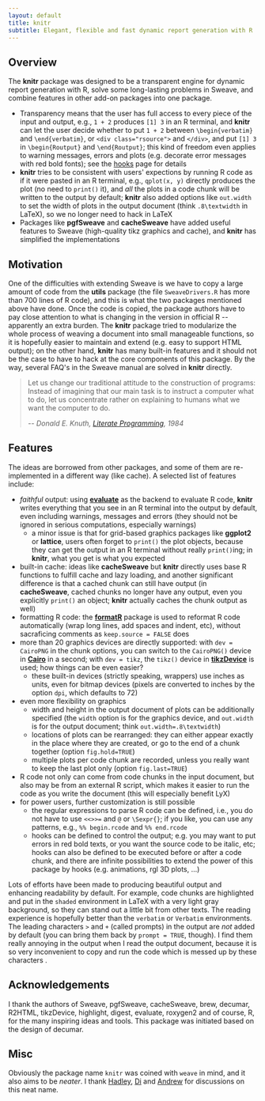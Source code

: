 ```yaml
---
layout: default
title: knitr
subtitle: Elegant, flexible and fast dynamic report generation with R
---
```


## Overview

The **knitr** package was designed to be a transparent engine for dynamic report generation with R, solve some long-lasting problems in Sweave, and combine features in other add-on packages into one package. 

- Transparency means that the user has full access to every piece of the input and output, e.g., `1 + 2` produces `[1] 3` in an R terminal, and **knitr** can let the user decide whether to put `1 + 2` between `\begin{verbatim}` and `\end{verbatim}`, or `<div class="rsource">` and `</div>`, and put `[1] 3` in `\begin{Routput}` and `\end{Routput}`; this kind of freedom even applies to warning messages, errors and plots (e.g. decorate error messages with red bold fonts); see the [hooks](hooks) page for details
- **knitr** tries to be consistent with users' expections by running R code as if it were pasted in an R terminal, e.g., `qplot(x, y)` directly produces the plot (no need to `print()` it), and *all* the plots in a code chunk will be written to the output by default; **knitr** also added options like `out.width` to set the width of plots in the output document (think `.8\textwidth` in LaTeX), so we no longer need to hack in LaTeX
- Packages like **pgfSweave** and **cacheSweave** have added useful features to Sweave (high-quality tikz graphics and cache), and **knitr** has simplified the implementations

## Motivation

One of the difficulties with extending Sweave is we have to copy a large amount of code from the **utils** package (the file `SweaveDrivers.R` has more than 700 lines of R code), and this is what the two packages mentioned above have done. Once the code is copied, the package authors have to pay close attention to what is changing in the version in official R -- apparently an extra burden. The **knitr** package tried to modularize the whole process of weaving a document into small manageable functions, so it is hopefully easier to maintain and extend (e.g. easy to support HTML output); on the other hand, **knitr** has many built-in features and it should not be the case to have to hack at the core components of this package. By the way, several FAQ's in the Sweave manual are solved in **knitr** directly.

> Let us change our traditional attitude to the construction of programs: Instead of imagining that our main task is to instruct a computer what to do, let us concentrate rather on explaining to humans what we want the computer to do.
>
> <cite>-- Donald E. Knuth, [Literate Programming](http://www.literateprogramming.com/knuthweb.pdf), 1984</cite>

## Features

The ideas are borrowed from other packages, and some of them are re-implemented in a different way (like cache). A selected list of features include:

- *faithful* output: using [**evaluate**](http://cran.r-project.org/package=evaluate) as the backend to evaluate R code, **knitr** writes everything that you see in an R terminal into the output by default, even including warnings, messages and errors (they should not be ignored in serious computations, especially warnings)
  - a minor issue is that for grid-based graphics packages like **ggplot2** or **lattice**, users often forget to `print()` the plot objects, because they can get the output in an R terminal without really `print()`ing; in **knitr**, what you get is what you expected
- built-in cache: ideas like **cacheSweave** but **knitr** directly uses base R functions to fulfill cache and lazy loading, and another significant difference is that a cached chunk can still have output (in **cacheSweave**, cached chunks no longer have any output, even you explicitly `print()` an object; **knitr** actually caches the chunk output as well)
- formatting R code: the [**formatR**](https://github.com/yihui/formatR/wiki) package is used to reformat R code automatically (wrap long lines, add spaces and indent, etc), without sacraficing comments as `keep.source = FALSE` does
- more than 20 graphics devices are directly supported: with `dev = CairoPNG` in the chunk options, you can switch to the `CairoPNG()` device in [**Cairo**](http://cran.r-project.org/package=Cairo) in a second; with `dev = tikz`, the `tikz()` device in [**tikzDevice**](http://cran.r-project.org/package=tikzDevice) is used; how things can be even easier?
  - these built-in devices (strictly speaking, wrappers) use inches as units, even for bitmap devices (pixels are converted to inches by the option `dpi`, which defaults to 72)
- even more flexibility on graphics
  - width and height in the output document of plots can be additionally specified (the `width` option is for the graphics device, and `out.width` is for the output document; think `out.width=.8\textwidth`)
  - locations of plots can be rearranged: they can either appear exactly in the place where they are created, or go to the end of a chunk together (option `fig.hold=TRUE`)
  - multiple plots per code chunk are recorded, unless you really  want to keep the last plot only (option `fig.last=TRUE`)
- R code not only can come from code chunks in the input document, but also may be from an external R script, which makes it easier to run the code as you write the document (this will especially benefit LyX)
- for power users, further customization is still possible
  - the regular expressions to parse R code can be defined, i.e., you do not have to use `<<>>=` and `@` or `\Sexpr{}`; if you like, you can use any patterns, e.g., `%% begin.rcode` and `%% end.rcode`
  - hooks can be defined to control the output; e.g. you may want to put errors in red bold texts, or you want the source code to be italic, etc; hooks can also be defined to be executed before or after a code chunk, and there are infinite possibilities to extend the power of this package by hooks (e.g. animations, rgl 3D plots, ...)

Lots of efforts have been made to producing beautiful output and enhancing readability by default. For example, code chunks are highlighted and put in the `shaded` environment in LaTeX with a very light gray background, so they can stand out a little bit from other texts. The reading experience is hopefully better than the `verbatim` or `Verbatim` environments. The leading characters `>` and `+` (called prompts) in the output are *not* added by default (you can bring them back by `prompt = TRUE`, though). I find them really annoying in the output when I read the output document, because it is so very inconvenient to copy and run the code which is messed up by these characters .

## Acknowledgements

I thank the authors of Sweave, pgfSweave, cacheSweave, brew, decumar, R2HTML, tikzDevice, highlight, digest, evaluate, roxygen2 and of course, R, for the many inspiring ideas and tools. This package was initiated based on the design of decumar.

## Misc

Obviously the package name `knitr` was coined with `weave` in mind, and it also aims to be *neater*. I thank [Hadley](http://had.co.nz), [Di](http://dicook.public.iastate.edu) and [Andrew](http://www.stat.tamu.edu/~aredd/site/) for discussions on this neat name.